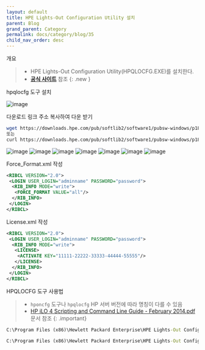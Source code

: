 ```yaml
---
layout: default
title: HPE Lights-Out Configuration Utility 설치
parent: Blog
grand_parent: Category
permalink: docs/category/blog/35
child_nav_order: desc
---
```


개요

> - HPE Lights-Out Configuration Utility(HPQLOCFG.EXE)를 설치한다.
> - [**공식 사이트**](https://support.hpe.com/connect/s/search?language=ko#q=HPE%20Lights-Out%20Configuration%20Utility&t=All&sort=relevancy&numberOfResults=25) 참조
{: .new }

hpqlocfg 도구 설치

![image](https://user-images.githubusercontent.com/36792594/192404974-16b0577b-3358-4954-89e7-d05c59fc6d96.png)

다운로드 링크 주소 복사하여 다운 받기

```bash
wget https://downloads.hpe.com/pub/softlib2/software1/pubsw-windows/p1890391843/v189346/SP99492.msi -O ./SP99492.msi
또는
curl https://downloads.hpe.com/pub/softlib2/software1/pubsw-windows/p1890391843/v189346/SP99492.msi -o ./SP99492.msi
```

![image](https://user-images.githubusercontent.com/36792594/192405297-e3797183-1af8-482d-b04c-51e18201ad2f.png)
![image](https://user-images.githubusercontent.com/36792594/192405328-bd356f2c-0648-4431-b8e5-07032283c403.png)
![image](https://user-images.githubusercontent.com/36792594/192405384-58efda0d-27cd-4eb7-80d6-f218eb9a317e.png)
![image](https://user-images.githubusercontent.com/36792594/192405398-1fe83451-4cf2-4ef5-b8f9-cccd3f2e15f6.png)
![image](https://user-images.githubusercontent.com/36792594/192405559-99c0f1ad-85bb-4063-9c29-c44f9b047002.png)
![image](https://user-images.githubusercontent.com/36792594/192405685-e4013f72-465b-420e-af1b-5f7f811c80cd.png)
![image](https://user-images.githubusercontent.com/36792594/192406008-38910adf-9c29-4603-bbcf-3b909c30864f.png)

Force_Format.xml 작성

```xml
<RIBCL VERSION="2.0">
 <LOGIN USER_LOGIN="adminname" PASSWORD="password">
  <RIB_INFO MODE="write">
   <FORCE_FORMAT VALUE="all"/>
  </RIB_INFO>
 </LOGIN>
</RIBCL>
```

License.xml 작성

```xml
<RIBCL VERSION="2.0">
 <LOGIN USER_LOGIN="adminname" PASSWORD="password">
  <RIB_INFO MODE="write">
   <LICENSE>
    <ACTIVATE KEY="11111-22222-33333-44444-55555"/>
   </LICENSE>
  </RIB_INFO>
 </LOGIN>
</RIBCL>
```

HPQLOCFG 도구 사용법

> * `hponcfg` 도구나 `hpqlocfg` HP 서버 버전에 따라 명칭이 다를 수 있음
> * [HP iLO 4 Scripting and Command Line Guide - February 2014.pdf](https://github.com/heaths2/heaths2.github.io/files/9660958/HP.iLO.4.Scripting.and.Command.Line.Guide.-.February.2014.pdf) 문서 참조
{: .important}

```cmd
C:\Program Files (x86)\Hewlett Packard Enterprise\HPE Lights-Out Configuration Utility>HPQLOCFG.exe -f Force_Format.xml -s 10.1.255.10 -u username -p password
```

```cmd
C:\Program Files (x86)\Hewlett Packard Enterprise\HPE Lights-Out Configuration Utility>HPQLOCFG.exe -f License.xml -s 10.1.255.10 -u username -p password
```
